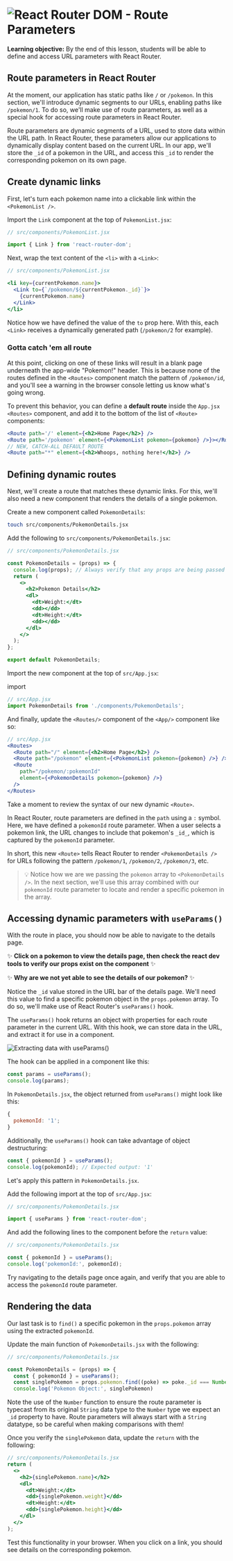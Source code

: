 # ![React Router DOM - Route Parameters](./assets/hero.png)

**Learning objective:** By the end of this lesson, students will be able to define and access URL parameters with React Router.

## Route parameters in React Router

At the moment, our application has static paths like `/` or `/pokemon`. In this section, we'll introduce dynamic segments to our URLs, enabling paths like `/pokemon/1`. To do so, we'll make use of route parameters, as well as a special hook for accessing route parameters in React Router.

Route parameters are dynamic segments of a URL, used to store data within the URL path. In React Router, these parameters allow our applications to dynamically display content based on the current URL. In our app, we'll store the `_id` of a pokemon in the URL, and access this `_id` to render the corresponding pokemon on its own page.

## Create dynamic links

First, let's turn each pokemon name into a clickable link within the `<PokemonList />`.

Import the `Link` component at the top of `PokemonList.jsx`:

```jsx
// src/components/PokemonList.jsx

import { Link } from 'react-router-dom';
```

Next, wrap the text content of the `<li>` with a `<Link>`:

```jsx
// src/components/PokemonList.jsx

<li key={currentPokemon.name}>
  <Link to={`/pokemon/${currentPokemon._id}`}>
    {currentPokemon.name}
  </Link>
</li>
```

Notice how we have defined the value of the `to` prop here. With this, each `<Link>` receives a dynamically generated path (`/pokemon/2` for example).

### Gotta catch 'em all route

At this point, clicking on one of these links will result in a blank page underneath the app-wide "Pokemon!" header. This is because none of the routes defined in the `<Routes>` component match the pattern of `/pokemon/id`, and you'll see a warning in the browser console letting us know what's going wrong.

To prevent this behavior, you can define a **default route** inside the `App.jsx` `<Routes>` component, and add it to the bottom of the list of `<Route>` components:

```jsx
<Route path='/' element={<h2>Home Page</h2>} />
<Route path='/pokemon' element={<PokemonList pokemon={pokemon} />}></Route>
// NEW, CATCH-ALL DEFAULT ROUTE
<Route path="*" element={<h2>Whoops, nothing here!</h2>} />
```

## Defining dynamic routes

Next, we'll create a route that matches these dynamic links. For this, we'll also need a new component that renders the details of a single pokemon.

Create a new component called `PokemonDetails`:

```bash
touch src/components/PokemonDetails.jsx
```

Add the following to `src/components/PokemonDetails.jsx`:

```jsx
// src/components/PokemonDetails.jsx

const PokemonDetails = (props) => {
  console.log(props); // Always verify that any props are being passed correctly!
  return (
    <>
      <h2>Pokemon Details</h2>
      <dl>
        <dt>Weight:</dt>
        <dd></dd>
        <dt>Height:</dt>
        <dd></dd>
      </dl>
    </>
  );
};

export default PokemonDetails;
```

Import the new component at the top of `src/App.jsx`:

import

```jsx
// src/App.jsx
import PokemonDetails from './components/PokemonDetails';
```

And finally, update the `<Routes/>` component of the `<App/>` component like so:

```jsx
// src/App.jsx
<Routes>
  <Route path="/" element={<h2>Home Page</h2>} />
  <Route path="/pokemon" element={<PokemonList pokemon={pokemon} />} />
  <Route
    path="/pokemon/:pokemonId"
    element={<PokemonDetails pokemon={pokemon} />}
  />
</Routes>
```

Take a moment to review the syntax of our new dynamic `<Route>`.

In React Router, route parameters are defined in the `path` using a `:` symbol. Here, we have defined a `pokemonId` route parameter. When a user selects a pokemon link, the URL changes to include that pokemon's `_id_`, which is captured by the `pokemonId` parameter.

In short, this new `<Route>` tells React Router to render `<PokemonDetails />` for URLs following the pattern `/pokemon/1`, `/pokemon/2`, `/pokemon/3`, etc.

> 💡 Notice how we are we passing the `pokemon` array to `<PokemonDetails />`. In the next section, we'll use this array combined with our `pokemonId` route parameter to locate and render a specific pokemon in the array.



## Accessing dynamic parameters with `useParams()`

With the route in place, you should now be able to navigate to the details page.

✨ **Click on a pokemon to view the details page, then check the react dev tools to verify our props exist on the component** ✨ 

✨ **Why are we not yet able to see the details of our pokemon?** ✨ 

Notice the `_id` value stored in the URL bar of the details page. We'll need this value to find a specific pokemon object in the `props.pokemon` array. To do so, we'll make use of React Router's `useParams()` hook.

The `useParams()` hook returns an object with properties for each route parameter in the current URL. With this hook, we can store data in the URL, and extract it for use in a component.

![Extracting data with `useParams()`](./assets/useparams.png)

The hook can be applied in a component like this:

```jsx
const params = useParams();
console.log(params);
```

In `PokemonDetails.jsx`, the object returned from `useParams()` might look like this:

```js
{
  pokemonId: '1';
}
```

Additionally, the `useParams()` hook can take advantage of object destructuring:

```jsx
const { pokemonId } = useParams();
console.log(pokemonId); // Expected output: '1'
```

Let's apply this pattern in `PokemonDetails.jsx`.

Add the following import at the top of `src/App.jsx`:

```jsx
// src/components/PokemonDetails.jsx

import { useParams } from 'react-router-dom';
```

And add the following lines to the component before the `return` value:

```jsx
// src/components/PokemonDetails.jsx

const { pokemonId } = useParams();
console.log('pokemonId:', pokemonId);
```

Try navigating to the details page once again, and verify that you are able to access the `pokemonId` route parameter.

## Rendering the data

Our last task is to `find()` a specific pokemon in the `props.pokemon` array using the extracted `pokemonId`.

Update the main function of `PokemonDetails.jsx` with the following:

```jsx
// src/components/PokemonDetails.jsx

const PokemonDetails = (props) => {
  const { pokemonId } = useParams();
  const singlePokemon = props.pokemon.find((poke) => poke._id === Number(pokemonId));
  console.log('Pokemon Object:', singlePokemon)

```

Note the use of the `Number` function to ensure the route parameter is typecast from its original `String` data type to the `Number` type we expect an `_id` property to have. Route parameters will always start with a `String` datatype, so be careful when making comparisons with them!

Once you verify the `singlePokemon` data, update the `return` with the following:

```jsx
// src/components/PokemonDetails.jsx
return (
  <>
    <h2>{singlePokemon.name}</h2>
    <dl>
      <dt>Weight:</dt>
      <dd>{singlePokemon.weight}</dd>
      <dt>Height:</dt>
      <dd>{singlePokemon.height}</dd>
    </dl>
  </>
);
```

Test this functionality in your browser. When you click on a link, you should see details on the corresponding pokemon.
